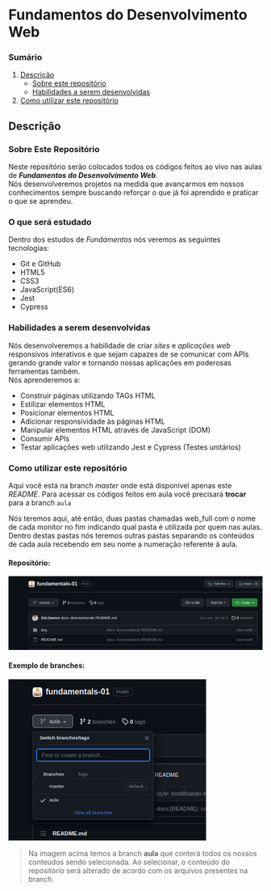 # Fundamentos do Desenvolvimento Web

### Sumário
1. [Descrição](#descrição)
    - [Sobre este repositório](#sobre-este-repositório)
    - [Habilidades a serem desenvolvidas](#habilidades-a-serem-desenvolvidas)
2. [Como utilizar este repositório](#como-utilizar-este-repositório)

## Descrição

### Sobre Este Repositório

Neste repositório serão colocados todos os códigos feitos ao vivo nas aulas de **_Fundamentos do Desenvolvimento Web_**. <br>
Nós desenvolveremos projetos na medida que avançarmos em nossos conhecimentos sempre buscando reforçar o que já foi aprendido e praticar o que se aprendeu.

### O que será estudado

Dentro dos estudos de _Fundamentos_ nós veremos as seguintes tecnologias:

- Git e GitHub
- HTML5
- CSS3
- JavaScript(ES6)
- Jest
- Cypress

### Habilidades a serem desenvolvidas

Nós desenvolveremos a habilidade de criar _sites_ e _aplicações web_ responsivos interativos e que sejam capazes de se comunicar com APIs gerando grande valor e tornando nossas aplicações em poderosas ferramentas também. <br>
Nós aprenderemos a:

- Construir páginas utilizando TAGs HTML
- Estilizar elementos HTML
- Posicionar elementos HTML
- Adicionar responsividade às páginas HTML
- Manipular elementos HTML através de JavaScript (DOM)
- Consumir APIs
- Testar aplicações web utilizando Jest e Cypress (Testes unitários)

### Como utilizar este repositório

Aqui você está na branch _master_ onde está disponível apenas este _README_. Para acessar os códigos feitos em aula você precisará **trocar** para a branch `aula`

Nós teremos aqui, até então, duas pastas chamadas web_full com o nome de cada monitor no fim indicando qual pasta é utilizada por quem nas aulas. Dentro destas pastas nós teremos outras pastas separando os conteúdos de cada aula recebendo em seu nome a numeração referente à aula.
<br>

#### Repositório:
<img src="./img/repositorio.png">

<br>

#### Exemplo de branches:
<img src="./img/branches_exemplo.png">

> Na imagem acima temos a branch **aula** que conterá todos os nossos conteúdos sendo selecionada. Ao selecionar, o conteúdo do repositório será alterado de acordo com os arquivos presentes na branch.
